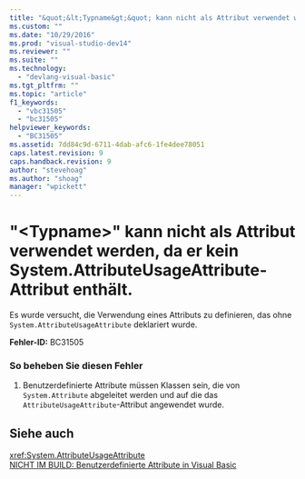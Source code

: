 ```yaml
---
title: "&quot;&lt;Typname&gt;&quot; kann nicht als Attribut verwendet werden, da er kein System.AttributeUsageAttribute-Attribut enth&#228;lt. | Microsoft Docs"
ms.custom: ""
ms.date: "10/29/2016"
ms.prod: "visual-studio-dev14"
ms.reviewer: ""
ms.suite: ""
ms.technology: 
  - "devlang-visual-basic"
ms.tgt_pltfrm: ""
ms.topic: "article"
f1_keywords: 
  - "vbc31505"
  - "bc31505"
helpviewer_keywords: 
  - "BC31505"
ms.assetid: 7dd84c9d-6711-4dab-afc6-1fe4dee78051
caps.latest.revision: 9
caps.handback.revision: 9
author: "stevehoag"
ms.author: "shoag"
manager: "wpickett"
---
```

# &quot;&lt;Typname&gt;&quot; kann nicht als Attribut verwendet werden, da er kein System.AttributeUsageAttribute-Attribut enth&#228;lt.
Es wurde versucht, die Verwendung eines Attributs zu definieren, das ohne `System.AttributeUsageAttribute` deklariert wurde.  
  
 **Fehler\-ID:** BC31505  
  
### So beheben Sie diesen Fehler  
  
1.  Benutzerdefinierte Attribute müssen Klassen sein, die von `System.Attribute` abgeleitet werden und auf die das `AttributeUsageAttribute`\-Attribut angewendet wurde.  
  
## Siehe auch  
 <xref:System.AttributeUsageAttribute>   
 [NICHT IM BUILD: Benutzerdefinierte Attribute in Visual Basic](http://msdn.microsoft.com/de-de/d72d8a5c-8f64-4614-b15b-cad66845d047)